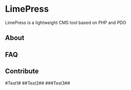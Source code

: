 LimePress
=========

LimePress is a lightweight CMS tool based on PHP and PDO

About
-----

FAQ
-----

Contribute
----------

#Test1#
##Test2##
###Test3##
